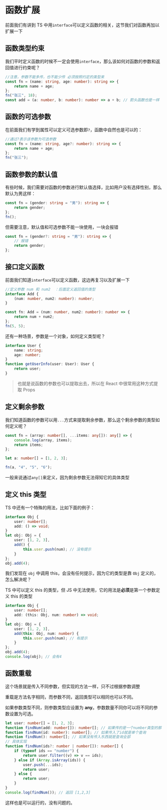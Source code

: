 # 函数扩展

前面我们有讲到 TS 中用`interface`可以定义函数的相关，这节我们对函数再加以扩展一下

## 函数类型约束

我们平时定义函数的时候不一定会使用`interface`，那么该如何对函数的参数和返回值进行约束呢？

```ts
//注意，参数不能多传，也不能少传 必须按照约定的类型来
const fn = (name: string, age: number): string => {
	return name + age;
};
fn("张三", 18);
const add = (a: number, b: number): number => a + b; // 箭头函数也是一样
```

## 函数的可选参数

在前面我们有学到属性可以定义可选参数即`?`，函数中自然也是可以的：

```ts
//通过?表示该参数为可选参数
const fn = (name: string, age?: number): string => {
	return name + age;
};
fn("张三");
```

## 函数参数的默认值

有些时候，我们需要对函数的参数进行默认值选择，比如用户没有选择性别，那么默认为男这样：

```ts
const fn = (gender: string = "男"): string => {
	return gender;
};
fn();
```

但需要注意，默认值和可选参数不能一块使用，一块会报错

```ts
const fn = (gender?: string = "男"): string => {
	// 报错
	return gender;
};
```

## 接口定义函数

前面我们知道`interface`可以定义函数，这边再复习以及扩展一下

```ts
//定义参数 num 和 num2  ：后面定义返回值的类型
interface Add {
	(num: number, num2: number): number;
}

const fn: Add = (num: number, num2: number): number => {
	return num + num2;
};
fn(5, 5);
```

还有一种场景，参数是一个对象，如何定义类型呢？

```ts
interface User {
	name: string;
	age: number;
}
function getUserInfo(user: User): User {
	return user;
}
```

> 也就是说函数的参数也可以提取出去，所以在 React 中很常用这种方式提取 Props

## 定义剩余参数

我们知道函数的参数可以用`...`方式来提取剩余参数，那么这个剩余参数的类型如何定义呢？

```ts
const fn = (array: number[], ...items: any[]): any[] => {
	console.log(array, items);
	return items;
};

let a: number[] = [1, 2, 3];

fn(a, "4", "5", "6");
```

一般来说通过`any[]`来定义，因为剩余参数无法得知它的具体类型

## 定义 this 类型

TS 中还有一个特殊的用法，比如下面的例子：

```ts
interface Obj {
	user: number[];
	add: () => void;
}
let obj: Obj = {
	user: [1, 2, 3],
	add() {
		this.user.push(num); // 没有提示
	}
};
obj.add(4);
```

我们发现在 `obj` 中调用 this，会没有任何提示，因为它的类型是靠 `Obj` 定义的，怎么解决呢？

TS 中可以定义 this 的类型，但 JS 中无法使用，它的用法是**必须**是第一个参数定义 this 的类型

```ts
interface Obj {
	user: number[];
	add: (this: Obj, num: number) => void;
}
let obj: Obj = {
	user: [1, 2, 3],
	add(this: Obj, num: number) {
		this.user.push(num); // 有提示
	}
};
obj.add(4);
console.log(obj); // 会有4
```

## 函数重载

这个场景就是传入不同参数，但实现的方法一样，只不过根据参数调整

重载是方法名字相同，而参数不同，返回类型可以相同也可以不同。

如果参数类型不同，则参数类型应设置为 **any**。参数数量不同你可以将不同的参数设置为可选。

```ts
let user: number[] = [1, 2, 3];
function findNum(add: number[]): number[]; // 如果传的是一个number类型的那就添加
function findNum(id: number): number[]; // 如果传入了id就是单个查询
function findNum(): number[]; // 如果没有传入东西就是查询全部
// 具体实现
function findNum(ids?: number | number[]): number[] {
	if (typeof ids == "number") {
		return user.filter((v) => v == ids);
	} else if (Array.isArray(ids)) {
		user.push(...ids);
		return user;
	} else {
		return user;
	}
}
console.log(findNum()); // 返回 [1,2,3]
```

这样也是可以运行的，没有问题的。
